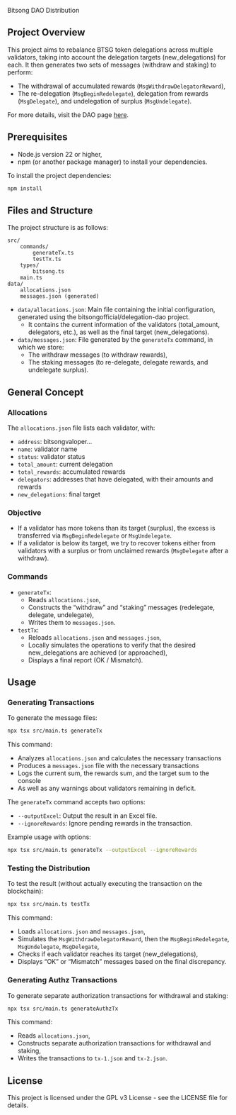 Bitsong DAO Distribution

## Project Overview

This project aims to rebalance BTSG token delegations across multiple validators, taking into account the delegation targets (new_delegations) for each. It then generates two sets of messages (withdraw and staking) to perform:

- The withdrawal of accumulated rewards (`MsgWithdrawDelegatorReward`),
- The re-delegation (`MsgBeginRedelegate`), delegation from rewards (`MsgDelegate`), and undelegation of surplus (`MsgUndelegate`).

For more details, visit the DAO page [here](https://daodao.zone/dao/bitsong1qfwdjcmxgjr9jwa2grhf7pce87afx57j2664tvhh29j7r68a9tgqj9kuf3/home).

## Prerequisites

- Node.js version 22 or higher,
- npm (or another package manager) to install your dependencies.

To install the project dependencies:

```bash
npm install
```

## Files and Structure

The project structure is as follows:

```
src/
	commands/
		generateTx.ts
		testTx.ts
	types/
		bitsong.ts
	main.ts
data/
	allocations.json
	messages.json (generated)
```

- `data/allocations.json`: Main file containing the initial configuration, generated using the bitsongofficial/delegation-dao project.
	- It contains the current information of the validators (total_amount, delegators, etc.), as well as the final target (new_delegations).
- `data/messages.json`: File generated by the `generateTx` command, in which we store:
	- The withdraw messages (to withdraw rewards),
	- The staking messages (to re-delegate, delegate rewards, and undelegate surplus).

## General Concept

### Allocations

The `allocations.json` file lists each validator, with:

- `address`: bitsongvaloper...
- `name`: validator name
- `status`: validator status
- `total_amount`: current delegation
- `total_rewards`: accumulated rewards
- `delegators`: addresses that have delegated, with their amounts and rewards
- `new_delegations`: final target

### Objective

- If a validator has more tokens than its target (surplus), the excess is transferred via `MsgBeginRedelegate` or `MsgUndelegate`.
- If a validator is below its target, we try to recover tokens either from validators with a surplus or from unclaimed rewards (`MsgDelegate` after a withdraw).

### Commands

- `generateTx`:
	- Reads `allocations.json`,
	- Constructs the “withdraw” and “staking” messages (redelegate, delegate, undelegate),
	- Writes them to `messages.json`.
- `testTx`:
	- Reloads `allocations.json` and `messages.json`,
	- Locally simulates the operations to verify that the desired new_delegations are achieved (or approached),
	- Displays a final report (OK / Mismatch).

## Usage

### Generating Transactions

To generate the message files:

```bash
npx tsx src/main.ts generateTx
```

This command:

- Analyzes `allocations.json` and calculates the necessary transactions
- Produces a `messages.json` file with the necessary transactions
- Logs the current sum, the rewards sum, and the target sum to the console
- As well as any warnings about validators remaining in deficit.

The `generateTx` command accepts two options:

- `--outputExcel`: Output the result in an Excel file.
- `--ignoreRewards`: Ignore pending rewards in the transaction.

Example usage with options:

```bash
npx tsx src/main.ts generateTx --outputExcel --ignoreRewards
```

### Testing the Distribution

To test the result (without actually executing the transaction on the blockchain):

```bash
npx tsx src/main.ts testTx
```

This command:

- Loads `allocations.json` and `messages.json`,
- Simulates the `MsgWithdrawDelegatorReward`, then the `MsgBeginRedelegate`, `MsgUndelegate`, `MsgDelegate`,
- Checks if each validator reaches its target (new_delegations),
- Displays “OK” or “Mismatch” messages based on the final discrepancy.

### Generating Authz Transactions

To generate separate authorization transactions for withdrawal and staking:

```bash
npx tsx src/main.ts generateAuthzTx
```

This command:

- Reads `allocations.json`,
- Constructs separate authorization transactions for withdrawal and staking,
- Writes the transactions to `tx-1.json` and `tx-2.json`.


## License

This project is licensed under the GPL v3 License - see the LICENSE file for details.
